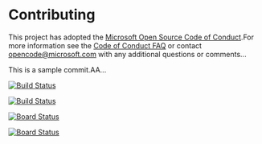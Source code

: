 # Contributing

This project has adopted the [Microsoft Open Source Code of Conduct](https://opensource.microsoft.com/codeofconduct/).For more information see the [Code of Conduct FAQ](https://opensource.microsoft.com/codeofconduct/faq/) or contact [opencode@microsoft.com](mailto:opencode@microsoft.com) with any additional questions or comments...

This is a sample commit.AA...

[![Build Status](https://dev.azure.com/msdnent12345/Parts%20Unlimited%20E2E%20-%20GitHub%20Integration/_apis/build/status%2Fxincheng01.PartsUnlimitedE2E?branchName=master)](https://dev.azure.com/msdnent12345/Parts%20Unlimited%20E2E%20-%20GitHub%20Integration/_build/latest?definitionId=20&branchName=master)

[![Build Status](https://dev.azure.com/zxc01/Parts%20Unlimited%20E2E%20-%20GitHub%20Integration/_apis/build/status%2Fxincheng01.PartsUnlimitedE2E?branchName=master)](https://dev.azure.com/zxc01/Parts%20Unlimited%20E2E%20-%20GitHub%20Integration/_build/latest?definitionId=7&branchName=master)

[![Board Status](https://dev.azure.com/msdnent12345/094af326-5a60-4f11-89b9-53ab6e755cd8/790789c4-8f75-44c6-8ab7-64d9b1fac825/_apis/work/boardbadge/6eb90419-db22-445c-b3d8-4feaede0e0ec?columnOptions=1)](https://dev.azure.com/msdnent12345/094af326-5a60-4f11-89b9-53ab6e755cd8/_boards/board/t/790789c4-8f75-44c6-8ab7-64d9b1fac825/Microsoft.RequirementCategory/)

[![Board Status](https://dev.azure.com/zxc01/ff1caed4-c181-4f3d-bb62-7cc7a9307a47/bcaca945-a14f-417f-bb56-0a74bda61cdf/_apis/work/boardbadge/e91add7d-8431-45e1-9670-8d64ec6d7dc6?columnOptions=1)](https://dev.azure.com/zxc01/ff1caed4-c181-4f3d-bb62-7cc7a9307a47/_boards/board/t/bcaca945-a14f-417f-bb56-0a74bda61cdf/Microsoft.RequirementCategory/)
